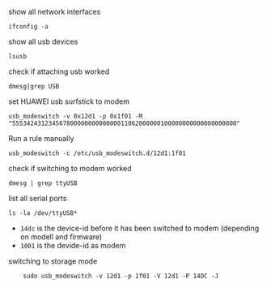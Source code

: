 show all network interfaces

	ifconfig -a
	
show all usb devices

	lsusb
	
check if attaching usb worked

	dmesg|grep USB
	
set HUAWEI usb surfstick to modem	
	
	usb_modeswitch -v 0x12d1 -p 0x1f01 -M "55534243123456780000000000000011062000000100000000000000000000"
	
Run a rule manually
 
 	usb_modeswitch -c /etc/usb_modeswitch.d/12d1:1f01
 	
check if switching to modem worked

	dmesg | grep ttyUSB
	
list all serial ports

	ls -la /dev/ttyUSB*
	
* ```14dc``` is the device-id before it has been switched to modem (depending on modell and firmware)
* ```1001``` is the devide-id as modem

switching to storage mode

		sudo usb_modeswitch -v 12d1 -p 1f01 -V 12d1 -P 14DC -J 

